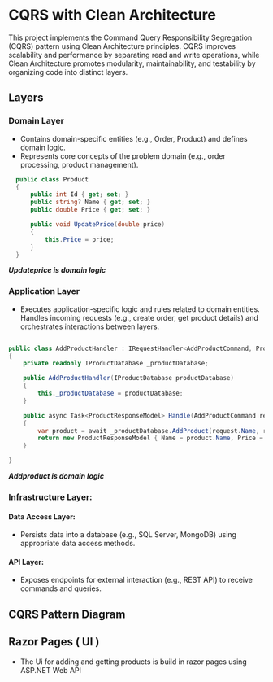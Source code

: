 # CQRS with Clean Architecture

This project implements the Command Query Responsibility Segregation (CQRS) pattern using Clean Architecture principles. CQRS improves scalability and performance by separating read and write operations, while Clean Architecture promotes modularity, maintainability, and testability by organizing code into distinct layers.

## Layers

### Domain Layer

- Contains domain-specific entities (e.g., Order, Product) and defines domain logic.
- Represents core concepts of the problem domain (e.g., order processing, product management).

```csharp
  public class Product
  {
      public int Id { get; set; }
      public string? Name { get; set; }
      public double Price { get; set; }

      public void UpdatePrice(double price)
      {
          this.Price = price;
      }
  }
```

**_Updateprice is domain logic_**

### Application Layer

- Executes application-specific logic and rules related to domain entities.
  Handles incoming requests (e.g., create order, get product details) and orchestrates interactions between layers.

```csharp

public class AddProductHandler : IRequestHandler<AddProductCommand, ProductResponseModel>
{
    private readonly IProductDatabase _productDatabase;

    public AddProductHandler(IProductDatabase productDatabase)
    {
        this._productDatabase = productDatabase;
    }

    public async Task<ProductResponseModel> Handle(AddProductCommand request, CancellationToken cancellationToken)
    {
        var product = await _productDatabase.AddProduct(request.Name, request.Price);
        return new ProductResponseModel { Name = product.Name, Price = product.Price };
    }

}

```

**_Addproduct is domain logic_**

### Infrastructure Layer:

#### Data Access Layer:

- Persists data into a database (e.g., SQL Server, MongoDB) using appropriate data access methods.

#### API Layer:

- Exposes endpoints for external interaction (e.g., REST API) to receive commands and queries.

## CQRS Pattern Diagram

## Razor Pages ( UI )

- The Ui for adding and getting products is build in razor pages using ASP.NET Web API
